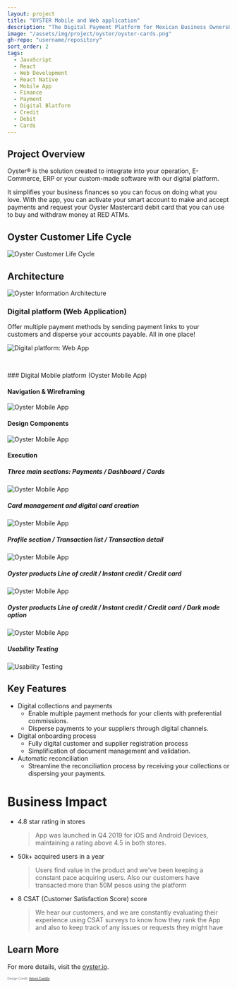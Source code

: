 ```yaml
---
layout: project
title: "OYSTER Mobile and Web application"
description: "The Digital Payment Platform for Mexican Business OwnersOyster® is the solution created to integrate into your operation, E-Commerce, ERP or your custom-made software with our digital platform."
image: "/assets/img/project/oyster/oyster-cards.png"
gh-repo: "username/repository"
sort_order: 2
tags:
  - JavaScript
  - React
  - Web Development
  - React Native
  - Mobile App
  - Finance
  - Payment
  - Digital Blatform
  - Credit
  - Debit
  - Cards
---
```


## Project Overview

Oyster® is the solution created to integrate into your operation, E-Commerce, ERP or your custom-made software with our digital platform.

It simplifies your business finances so you can focus on doing what you love. With the app, you can activate your smart account to make and accept payments and request your Oyster Mastercard debit card that you can use to buy and withdraw money at RED ATMs.

## Oyster Customer Life Cycle
![Oyster Customer Life Cycle](/assets/img/project/oyster/life-cycle.png)


## Architecture
![Oyster Information Architecture](/assets/img/project/oyster/info-architecture.jpg)

### Digital platform (Web Application)
Offer multiple payment methods by sending payment links to your customers and disperse your accounts payable. All in one place!

![Digital platform: Web App](/assets/img/project/oyster/plataforma-digita.svg)


<p>&nbsp;</p>
### Digital Mobile platform (Oyster Mobile App)

#### Navigation & Wireframing

![Oyster Mobile App](/assets/img/project/oyster/mobiile-app-wireframe.jpg)

#### Design Components

![Oyster Mobile App](/assets/img/project/oyster/design-components.jpg)


#### Execution

##### Three main sections: Payments / Dashboard / Cards

![Oyster Mobile App](/assets/img/project/oyster/mobile-app-implemented.jpg)

##### Card management and digital card creation

![Oyster Mobile App](/assets/img/project/oyster/cards-dashboard.jpg)

##### Profile section / Transaction list / Transaction detail

![Oyster Mobile App](/assets/img/project/oyster/transtaion-details.jpg)

##### Oyster products Line of credit / Instant credit / Credit card

![Oyster Mobile App](/assets/img/project/oyster/credit-card-transation.jpg)

##### Oyster products Line of credit / Instant credit / Credit card / Dark mode option

![Oyster Mobile App](/assets/img/project/oyster/credit-line-of-credit-dark-mode.jpg)

##### Usability Testing
![Usability Testing](/assets/img/project/oyster/usability-test.png)

## Key Features

- Digital collections and payments
  - Enable multiple payment methods for your clients with preferential commissions.
  - Disperse payments to your suppliers through digital channels.
- Digital onboarding process
  - Fully digital customer and supplier registration process
  - Simplification of document management and validation.
- Automatic reconciliation
  - Streamline the reconciliation process by receiving your collections or dispersing your payments.

# Business Impact
- 4.8 ‍star rating in stores
  > App was launched in Q4 2019 for iOS and Android Devices, maintaining a rating  above 4.5 in both stores.

- 50k+ acquired users in a year
  > Users find value in the product and we've been keeping a constant pace acquiring users. Also our customers have transacted more than 50M pesos using the platform

- 8 CSAT (Customer Satisfaction Score) score
  > We hear our customers, and we are constantly evaluating their experience using CSAT surveys to know how they rank the App and also to keep track of any issues or requests they might have


## Learn More

For more details, visit the [oyster.io](https://oyster.io/).

<small style="color: #6c757d; font-size: 0.5em;">Design Credit: [Arturo Castillo](https://dribbble.com/ErreDos_DeDos)</small>
<!-- https://www.arturoc.com/work/oyster-app -->